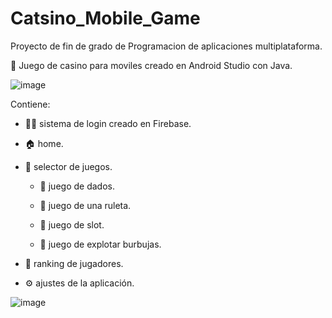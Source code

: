 # Catsino_Mobile_Game
Proyecto de fin de grado de Programacion de aplicaciones multiplataforma.

📱 Juego de casino para moviles creado en Android Studio con Java.

![image](https://user-images.githubusercontent.com/112512062/187536555-0c389f92-3b5d-468f-9b61-f4fcf8318427.png)

Contiene: 
  -  💁🏻 sistema de login creado en Firebase.

  -  🏠 home.

  -  👾 selector de juegos. 

     -  🎲 juego de dados.
     
     -  🎯 juego de una ruleta.
     
     -  🎰 juego de slot.
     
     -  🔵 juego de explotar burbujas.

  -  💯 ranking de jugadores.

  -  ⚙️ ajustes de la aplicación.
  
  ![image](https://user-images.githubusercontent.com/112512062/188436793-f5ab45a8-39c6-417e-aa35-852cdce2e2cc.png)


